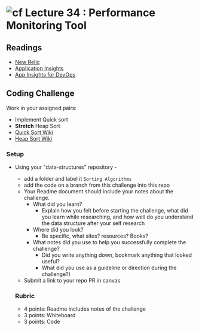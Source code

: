 ![cf](http://i.imgur.com/7v5ASc8.png) Lecture 34 : Performance Monitoring Tool 
=====================================

## Readings
- [New Relic](https://blog.newrelic.com/2017/09/13/microsoft-azure-dotnet-netcore/)
- [Application Insights](https://docs.microsoft.com/en-us/azure/application-insights/app-insights-overview)
- [App Insights for DevOps](https://docs.microsoft.com/en-us/azure/application-insights/app-insights-detect-triage-diagnose)

## Coding Challenge
Work in your assigned pairs:
- Implement Quick sort
- **Stretch** Heap Sort
- [Quick Sort Wiki](https://www.wikiwand.com/en/Quicksort)
- [Heap Sort Wiki](https://www.wikiwand.com/en/Heapsort)

### Setup
- Using your "data-structures" repository -
  - add a folder and label it `Sorting Algorithms`
  - add the code on a branch from this challenge into this repo
  - Your Readme document should include your notes about the challenge.
	- What did you learn? 
		- Explain how you felt before starting the challenge, what did you learn while researching, and how well do you understand the data structure after your self research
	- Where did you look? 
		- Be specific, what sites? resources? Books?
	- What notes did you use to help you successfully complete the challenge? 
		- Did you write anything down, bookmark anything that looked useful? 
		- What did you use as a guideline or direction during the challenge?)
  - Submit a link to your repo PR in canvas
  
  
  ### Rubric
  - 4 points: Readme includes notes of the challenge
  - 3 points: Whiteboard 
  - 3 points: Code